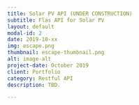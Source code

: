 ```yaml
---
title: Solar PV API (UNDER CONSTRUCTION)
subtitle: Flas API for Solar PV
layout: default
modal-id: 2
date: 2019-10-xx
img: escape.png
thumbnail: escape-thumbnail.png
alt: image-alt
project-date: October 2019
client: Portfolio
category: Restful API
description: TBD.

---
```

